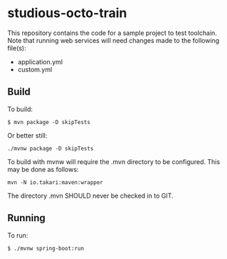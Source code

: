 # studious-octo-train

This repository contains the code for a sample project to test toolchain.
Note that running web services will need changes made to the following file(s):
* application.yml
* custom.yml

## Build


To build:

```$ mvn package -D skipTests```

Or better still:

```./mvnw package -D skipTests```

To build with mvnw will require the .mvn directory to be configured. This 
may be done as follows:

```mvn -N io.takari:maven:wrapper```

The directory .mvn SHOULD never be checked in to GIT.

## Running

To run:

```$ ./mvnw spring-boot:run```


